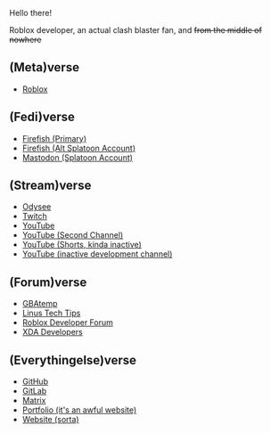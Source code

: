 Hello there!

Roblox developer, an actual clash blaster fan, and <s>from the middle of nowhere</s>

## (Meta)verse
- [Roblox](https://www.roblox.com/users/profile?username=GamersInternational)

## (Fedi)verse
- [Firefish (Primary)](https://lethallava.land/@experiencer)
- [Firefish (Alt Splatoon Account)](https://splatsville.social/@splatoon)
- [Mastodon (Splatoon Account)](https://masto.ai/@splatoon)

## (Stream)verse
- [Odysee](https://odysee.com/@ExperiencersInternational:3)
- [Twitch](https://twitch.tv/experiencersinternational)
- [YouTube](https://www.youtube.com/@ExperiencersInternational)
- [YouTube (Second Channel)](https://www.youtube.com/@ExperiencersInternationalExtra)
- [YouTube (Shorts, kinda inactive)](https://www.youtube.com/@ExperiencersInternationalShort)
- [YouTube (inactive development channel)](https://www.youtube.com/@DevBitesRBX)

## (Forum)verse
- [GBAtemp](https://gbatemp.net/members/experiencersinternational.596272/)
- [Linus Tech Tips](https://linustechtips.com/profile/833684-experiencersinternational/)
- [Roblox Developer Forum](https://devforum.roblox.com/u/GamersInternational/summary)
- [XDA Developers](https://forum.xda-developers.com/m/experiencersinternational.12330289/)

## (Everythingelse)verse
- [GitHub](https://github.com/ExperiencersInternational)
- [GitLab](https://gitlab.com/ExperiencersInternational)
- [Matrix](https://matrix.to/#/@experiencersinternational:matrix.org)
- [Portfolio (it's an awful website)](https://experiencersinternational.github.io/shortlinks/website)
- [Website (sorta)](https://experiencersinternational.github.io/shortlinks)
